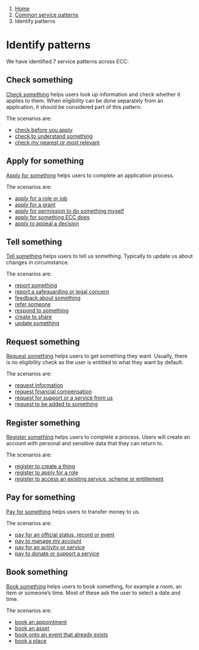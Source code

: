 1. [Home](/docs/core/contents)
2. [Common service patterns](/docs/core/common-service-patterns/overview)
3. Identify patterns

# Identify patterns

We have identified 7 service patterns across ECC:

## Check something
[Check something](/docs/core/common-service-patterns/service-patterns/check-something/overview) helps users look up information and check whether it applies to them. When eligibility can be done separately from an application, it should be considered part of this pattern.

The scenarios are:

* [check before you apply](/docs/core/common-service-patterns/service-patterns/check-something/check-before-you-apply/overview)
* [check to understand something](/docs/core/common-service-patterns/service-patterns/check-something/check-to-understand-something/overview)
* [check my nearest or most relevant](/docs/core/common-service-patterns/service-patterns/check-something/check-my-nearest/overview)

## Apply for something
[Apply for something](/docs/core/common-service-patterns/service-patterns/apply-for-something/overview) helps users to complete an application process.

The scenarios are:

* [apply for a role or job](/docs/core/common-service-patterns/service-patterns/apply-for-something/apply-for-a-role/overview)
* [apply for a grant](/docs/core/common-service-patterns/service-patterns/apply-for-something/apply-for-a-grant/overview)
* [apply for permission to do something myself](/docs/core/common-service-patterns/service-patterns/apply-for-something/apply-for-permission-to-do-something-myself/overview)
* [apply for something ECC does](/docs/core/common-service-patterns/service-patterns/apply-for-something/apply-for-something-ecc-does/overview)
* [apply to appeal a decision](/docs/core/common-service-patterns/service-patterns/apply-for-something/apply-to-appeal-a-decision/overview)

## Tell something
[Tell something](/docs/core/common-service-patterns/service-patterns/tell-something/overview) helps users to tell us something. Typically to update us about changes in circumstance. 

The scenarios are:

* [report something](/docs/core/common-service-patterns/service-patterns/tell-something/report-something/overview)
* [report a safeguarding or legal concern](/docs/core/common-service-patterns/service-patterns/tell-something/report-a-safeguarding-or-legal-concern/overview)
* [feedback about something](/docs/core/common-service-patterns/service-patterns/tell-something/feedback-about-something/overview)
* [refer someone](/docs/core/common-service-patterns/service-patterns/tell-something/refer-someone/overview)
* [respond to something](/docs/core/common-service-patterns/service-patterns/tell-something/respond-to-something/overview)
* [create to share](/docs/core/common-service-patterns/service-patterns/tell-something/create-to-share/overview)
* [update something](/docs/core/common-service-patterns/service-patterns/tell-something/update-something/overview)

## Request something
[Request something](/docs/core/common-service-patterns/service-patterns/request-something/overview) helps users to get something they want. Usually, there is no eligibility check as the user is entitled to what they want by default.

The scenarios are:

* [request information](/docs/core/common-service-patterns/service-patterns/request-something/request-information/overview)
* [request financial compensation](/docs/core/common-service-patterns/service-patterns/request-something/request-financial-compensation/overview)
* [request for support or a service from us](/docs/core/common-service-patterns/service-patterns/request-something/request-for-support-from-us/overview)
* [request to be added to something](/docs/core/common-service-patterns/service-patterns/request-something/request-to-be-added-to-something/overview)

## Register something
[Register something](/docs/core/common-service-patterns/service-patterns/register-something/overview) helps users to complete a process. Users will create an account with personal and sensitive data that they can return to.

The scenarios are:

* [register to create a thing](/docs/core/common-service-patterns/service-patterns/register-something/register-to-create-a-thing/overview)
* [register to apply for a role](/docs/core/common-service-patterns/service-patterns/register-something/register-to-apply-for-a-role/overview)
* [register to access an existing service, scheme or entitlement](/docs/core/common-service-patterns/service-patterns/register-something/register-to-access-an-existing-service-scheme-or-entitlement/overview)

## Pay for something
[Pay for something](/docs/core/common-service-patterns/service-patterns/pay-for-something/overview) helps users to transfer money to us.

The scenarios are:

* [pay for an official status, record or event](/docs/core/common-service-patterns/service-patterns/pay-for-something/pay-for-an-official-status-record-event/overview)
* [pay to manage my account](/docs/core/common-service-patterns/service-patterns/pay-for-something/pay-to-manage-my-account/overview)
* [pay for an activity or service](/docs/core/common-service-patterns/service-patterns/pay-for-something/pay-for-an-activity-or-service/overview)
* [pay to donate or support a service](/docs/core/common-service-patterns/service-patterns/pay-for-something/pay-to-donate-or-support-a-service/overview)

## Book something
[Book something](/docs/core/common-service-patterns/service-patterns/book-something/overview) helps users to book something, for example a room, an item or someone’s time. Most of these ask the user to select a date and time.

The scenarios are:

* [book an appointment](/docs/core/common-service-patterns/service-patterns/book-something/book-an-appointment/overview)
* [book an asset](/docs/core/common-service-patterns/service-patterns/book-something/book-an-asset/overview)
* [book onto an event that already exists](/docs/core/common-service-patterns/service-patterns/book-something/book-onto-an-event-that-already-exists/overview)
* [book a place](/docs/core/common-service-patterns/service-patterns/book-something/book-a-place/overview)
